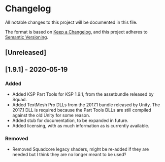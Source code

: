 # Changelog
All notable changes to this project will be documented in this file.

The format is based on [Keep a Changelog](https://keepachangelog.com/en/1.0.0/),
and this project adheres to [Semantic Versioning](https://semver.org/spec/v2.0.0.html).

## [Unreleased]

## [1.9.1] - 2020-05-19
### Added
- Added KSP Part Tools for KSP 1.9.1, from the assetbundle released by Squad.
- Added TextMesh Pro DLLs from the 2017.1 bundle released by Unity. The 2017.1 DLL is required because the Part Tools DLLs are still compiled against the old Unity for some reason.
- Added stub for documentation, to be expanded in future.
- Added licensing, with as much information as is currently available.

### Removed
- Removed Squadcore legacy shaders, might be re-added if they are needed but I think they are no longer meant to be used?

